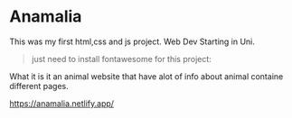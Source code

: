 # Anamalia
This was my first html,css and js project. Web Dev Starting in Uni.

> just need to install fontawesome for this project:

What it is it an animal website that have alot of info about animal containe different pages.

https://anamalia.netlify.app/
